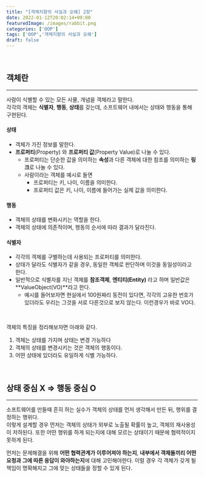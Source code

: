 ```yaml
---
title: "[객체지향의 사실과 오해] 2장"
date: 2022-01-12T20:02:14+09:00
featuredImage: /images/rabbit.png
categories: ['OOP']
tags: ['OOP','객체지향의 사실과 오해']
draft: false
---
```


<br>

<!--more-->

## 객체란

---

사람이 식별할 수 있는 모든 사물, 개념을 객체라고 말한다.  
각각의 객체는 **식별자**, **행동**, **상태**를 갖는데, 소프트웨어 내에서는 상태와 행동을 통해 구현된다.

#### 상태
- 객체가 가진 정보를 말한다.
- **프로퍼티**(Property) 와 **프로퍼티 값**(Property Value)로 나눌 수 있다.
    - 프로퍼티는 단순한 값을 의미하는 **속성**과 다른 객체에 대한 참조를 의미하는 **링크**로 나눌 수 있다.  
    - 사람이라는 객체를 예시로 들면
      - 프로퍼티는 키, 나이, 이름을 의미한다.
      - 프로퍼티 값은 키, 나이, 이름에 들어가는 실제 값을 의미한다.

#### 행동
- 객체의 상태를 변화시키는 역할을 한다.
- 객체의 상태에 의존적이며, 행동의 순서에 따라 결과가 달라진다.

#### 식별자
- 각각의 객체를 구별하는데 사용되는 프로퍼티를 의미한다.
- 상태가 달라도 식별자가 같을 경우, 동일한 객체로 판단하며 이것을 동일성이라고 한다.
- 일반적으로 식별자를 지닌 객체를 **참조객체**, **엔티티(Entity)** 라고 하며 일반값은 **ValueObject(VO)**라고 한다.
  - 예시를 들어보자면 현실에서 100원짜리 동전이 있다면, 각각의 고유한 번호가 있더라도 우리는 그것을 서로 다른것으로 보지 않는다. 이런경우가 바로 VO다.

<br>

객체의 특징을 정리해보자면 아래와 같다.
1. 객체는 상태를 가지며 상태는 변경 가능하다
2. 객체의 상태를 변경시키는 것은 객체의 행동이다.
3. 어떤 상태에 있더라도 유일하게 식별 가능하다.

<br>

## 상태 중심 X => 행동 중심 O

---

소프트웨어를 만들때 흔히 하는 실수가 객체의 상태를 먼저 생각해서 만든 뒤, 행위를 결정하는 행위다.  
이렇게 설계할 경우 먼저는 객체의 상태가 외부로 노출될 확률이 높고, 객체의 재사용성이 저하된다. 또한 어떤 행위를 하게 되는지에 대해 모르는 상태이기 때문에 협력적이지 못하게 된다.

먼저는 문제해결을 위해 **어떤 협력관계가 이루어져야 하는지**, **내부에서 객체들끼리 어떤 요청과 그에 따른 응답이 와야하는지**에 대해 고민해야한다.
이럴 경우 각 객체가 갖게 될 책임이 명확해지고 그에 맞는 상태들을 정할 수 있게 된다.
